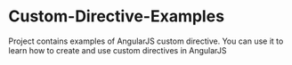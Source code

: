 # Custom-Directive-Examples
Project contains examples of AngularJS custom directive. You can use it to learn how to create and use custom directives in AngularJS

